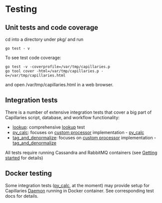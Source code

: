 # Testing

## Unit tests and code coverage

cd into a directory under pkg/ and run 
```
go test - v
```

To see test code coverage:
```
go test -v -coverprofile=/var/tmp/capillaries.p
go tool cover -html=/var/tmp/capillaries.p -o=/var/tmp/capillaries.html
```
and open /var/tmp/capillaries.html in a web browser.

## Integration tests

There is a number of extensive integration tests that cover a big part of Capillaries script, database, and workflow functionality:

- [lookup](../test/code/lookup/README.md): comprehensive [lookup](glossary.md#lookup) test
- [py_calc](../test/code/py_calc/README.md): focuses on [custom processor](glossary.md#table_custom_tfm_table) implementation - [py_calc](glossary.md#py_calc-processor)
- [tag_and_denormalize](../test/code/tag_and_denormalize/README.md): focuses on [custom processor](glossary.md#table_custom_tfm_table) implementation - [tag_and_denormalize](glossary.md#tag_and_denormalize-processor)

All tests require running Cassandra and RabbitMQ containers (see [Getting started](started.md) for details)

## Docker testing

Some integration tests ([py_calc](../test/code/py_calc/README.md), at the moment) may provide setup for Capillaries [Daemon](glossary.md#daemon) running in Docker container. See corresponding test docs for details. 

